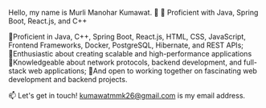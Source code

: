 Hello, my name is Murli Manohar Kumawat. 👋
🚀 Proficient with Java, Spring Boot, React.js, and C++

🔹Proficient in Java, C++, Spring Boot, React.js, HTML, CSS, JavaScript, Frontend Frameworks, Docker, PostgreSQL, Hibernate, and REST APIs; 
🔹Enthusiastic about creating scalable and high-performance applications
🔹Knowledgeable about network protocols, backend development, and full-stack web applications;
🔹And open to working together on fascinating web development and backend projects.

📫 Let's get in touch! kumawatmmk26@gmail.com is my email address.

<!---
murli2001/murli2001 is a ✨ special ✨ repository because its `README.md` (this file) appears on your GitHub profile.
You can click the Preview link to take a look at your changes.
--->
